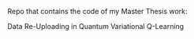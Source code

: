 Repo that contains the code of my Master Thesis work:

Data Re-Uploading in Quantum Variational Q-Learning
